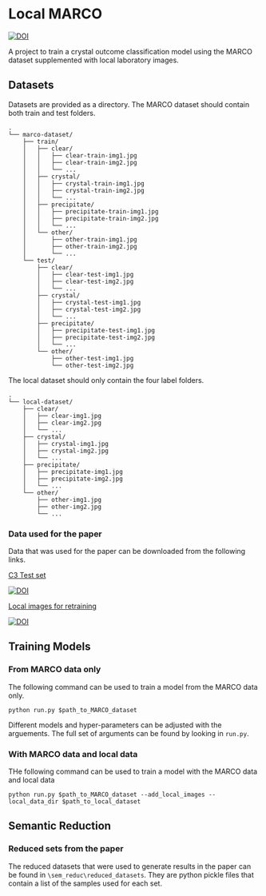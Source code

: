 # Local MARCO 

[![DOI](https://zenodo.org/badge/DOI/10.5281/zenodo.7647927.svg)](https://doi.org/10.5281/zenodo.7647927)

A project to train a crystal outcome classification model using the MARCO dataset supplemented with local laboratory images.

## Datasets
Datasets are provided as a directory. The MARCO dataset should contain both train and test folders.

```
.
└── marco-dataset/
    ├── train/
    │   ├── clear/
    │   │   ├── clear-train-img1.jpg
    │   │   ├── clear-train-img2.jpg
    │   │   └── ...
    │   ├── crystal/
    │   │   ├── crystal-train-img1.jpg
    │   │   ├── crystal-train-img2.jpg
    │   │   └── ...
    │   ├── precipitate/
    │   │   ├── precipitate-train-img1.jpg
    │   │   ├── precipitate-train-img2.jpg
    │   │   └── ...
    │   └── other/
    │       ├── other-train-img1.jpg
    │       ├── other-train-img2.jpg
    │       └── ...
    └── test/
        ├── clear/
        │   ├── clear-test-img1.jpg
        │   ├── clear-test-img2.jpg
        │   └── ...
        ├── crystal/
        │   ├── crystal-test-img1.jpg
        │   ├── crystal-test-img2.jpg
        │   └── ...
        ├── precipitate/
        │   ├── precipitate-test-img1.jpg
        │   ├── precipitate-test-img2.jpg
        │   └── ...
        └── other/
            ├── other-test-img1.jpg
            └── other-test-img2.jpg
```

The local dataset should only contain the four label folders.

```
.
└── local-dataset/
    ├── clear/
    │   ├── clear-img1.jpg
    │   ├── clear-img2.jpg
    │   └── ...
    ├── crystal/
    │   ├── crystal-img1.jpg
    │   ├── crystal-img2.jpg
    │   └── ...
    ├── precipitate/
    │   ├── precipitate-img1.jpg
    │   ├── precipitate-img2.jpg
    │   └── ...
    └── other/
        ├── other-img1.jpg
        ├── other-img2.jpg
        └── ...
```

### Data used for the paper

Data that was used for the paper can be downloaded from the following links.

[C3 Test set](https://zenodo.org/record/4635300)

[![DOI](https://zenodo.org/badge/DOI/10.5281/zenodo.4635300.svg)](https://doi.org/10.5281/zenodo.4635300)

[Local images for retraining](https://zenodo.org/record/7655203)

[![DOI](https://zenodo.org/badge/DOI/10.5281/zenodo.7655203.svg)](https://doi.org/10.5281/zenodo.7655203)

## Training Models

### From MARCO data only
The following command can be used to train a model from the MARCO data only.
```
python run.py $path_to_MARCO_dataset
```

Different models and hyper-parameters can be adjusted with the arguements. The full set of arguments can be found by looking in `run.py`.

### With MARCO data and local data
THe following command can be used to train a model with the MARCO data and local data

```
python run.py $path_to_MARCO_dataset --add_local_images --local_data_dir $path_to_local_dataset
```

## Semantic Reduction


### Reduced sets from the paper

The reduced datasets that were used to generate results in the paper can be found in `\sem_reduc\reduced_datasets`. They are python pickle files that contain a list of the samples used for each set.